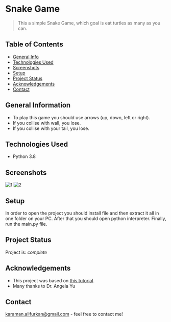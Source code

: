 
# Snake Game
> This a simple Snake Game, which goal is eat turtles as many as you can.

## Table of Contents
* [General Info](#general-information)
* [Technologies Used](#technologies-used)
* [Screenshots](#screenshots)
* [Setup](#setup)
* [Project Status](#project-status)
* [Acknowledgements](#acknowledgements)
* [Contact](#contact)
<!-- * [License](#license) -->


## General Information
- To play this game you should use arrows (up, down, left or right).
- If you collise with wall, you lose.
- If you collise with your tail, you lose.
<!-- You don't have to answer all the questions - just the ones relevant to your project. -->


## Technologies Used
- Python 3.8

## Screenshots
![1](https://user-images.githubusercontent.com/82064494/144837770-67ca2b59-ff37-4770-9af3-b648674f347e.png)
![2](https://user-images.githubusercontent.com/82064494/144837791-93421d33-01de-4e3c-9e72-4413ea48a28e.png)
<!-- If you have screenshots you'd like to share, include them here. -->

## Setup
In order to open the project you should install file and then extract it all in one folder on your PC. After that you should open python interpreter. Finally, run the main.py file.

## Project Status
Project is:  _complete_ 

## Acknowledgements
- This project was based on [this tutorial](https://www.udemy.com/course/100-days-of-code/).
- Many thanks to Dr. Angela Yu

## Contact
karaman.alifurkan@gmail.com - feel free to contact me!


<!-- Optional -->
<!-- ## License -->
<!-- This project is open source and available under the [... License](). -->

<!-- You don't have to include all sections - just the one's relevant to your project -->
